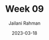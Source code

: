 ---
title: Week 09
date: 2023-03-18
description: Teaching log for Week 09
draft: false
hideToc: false
enableToc: true
enableTocContent: true
author: Jailani Rahman
authorEmoji: 💻
---